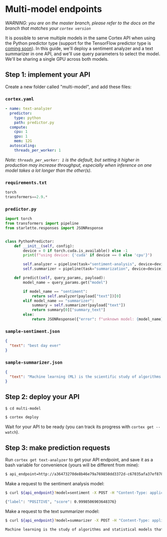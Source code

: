 # Multi-model endpoints

_WARNING: you are on the master branch, please refer to the docs on the branch that matches your `cortex version`_

It is possible to serve multiple models in the same Cortex API when using the Python predictor type (support for the TensorFlow predictor type is [coming soon](https://github.com/cortexlabs/cortex/issues/890)). In this guide, we'll deploy a sentiment analyzer and a text summarizer in one API, and we'll use query parameters to select the model. We'll be sharing a single GPU across both models.

## Step 1: implement your API

Create a new folder called "multi-model", and add these files:

### `cortex.yaml`

```yaml
- name: text-analyzer
  predictor:
    type: python
    path: predictor.py
  compute:
    cpu: 1
    gpu: 1
    mem: 12G
  autoscaling:
    threads_per_worker: 1
```

_Note: `threads_per_worker: 1` is the default, but setting it higher in production may increase throughput, especially when inference on one model takes a lot longer than the other(s)._

### `requirements.txt`

```python
torch
transformers==2.9.*
```

### `predictor.py`

```python
import torch
from transformers import pipeline
from starlette.responses import JSONResponse


class PythonPredictor:
    def __init__(self, config):
        device = 0 if torch.cuda.is_available() else -1
        print(f"using device: {'cuda' if device == 0 else 'cpu'}")

        self.analyzer = pipeline(task="sentiment-analysis", device=device)
        self.summarizer = pipeline(task="summarization", device=device)

    def predict(self, query_params, payload):
        model_name = query_params.get("model")

        if model_name == "sentiment":
            return self.analyzer(payload["text"])[0]
        elif model_name == "summarizer":
            summary = self.summarizer(payload["text"])
            return summary[0]["summary_text"]
        else:
            return JSONResponse({"error": f"unknown model: {model_name}"}, status_code=400)
```

### `sample-sentiment.json`

```json
{
  "text": "best day ever"
}
```

### `sample-summarizer.json`

```json
{
  "text": "Machine learning (ML) is the scientific study of algorithms and statistical models that computer systems use to perform a specific task without using explicit instructions, relying on patterns and inference instead. It is seen as a subset of artificial intelligence. Machine learning algorithms build a mathematical model based on sample data, known as training data, in order to make predictions or decisions without being explicitly programmed to perform the task. Machine learning algorithms are used in a wide variety of applications, such as email filtering and computer vision, where it is difficult or infeasible to develop a conventional algorithm for effectively performing the task. Machine learning is closely related to computational statistics, which focuses on making predictions using computers. The study of mathematical optimization delivers methods, theory and application domains to the field of machine learning. Data mining is a field of study within machine learning, and focuses on exploratory data analysis through unsupervised learning. In its application across business problems, machine learning is also referred to as predictive analytics."
}
```

## Step 2: deploy your API

```bash
$ cd multi-model

$ cortex deploy
```

Wait for your API to be ready (you can track its progress with `cortex get --watch`).

## Step 3: make prediction requests

Run `cortex get text-analyzer` to get your API endpoint, and save it as a bash variable for convenience (yours will be different from mine):

```bash
$ api_endpoint=http://a36473270de8b46e79a769850dd3372d-c67035afa37ef878.elb.us-west-2.amazonaws.com/text-analyzer
```

Make a request to the sentiment analysis model:

```bash
$ curl ${api_endpoint}?model=sentiment -X POST -H "Content-Type: application/json" -d @sample-sentiment.json

{"label": "POSITIVE", "score": 0.9998506903648376}
```

Make a request to the text summarizer model:

```bash
$ curl ${api_endpoint}?model=summarizer -X POST -H "Content-Type: application/json" -d @sample-summarizer.json

Machine learning is the study of algorithms and statistical models that computer systems use to perform a specific task. It is seen as a subset of artificial intelligence. Machine learning algorithms are used in a wide variety of applications, such as email filtering and computer vision. In its application across business problems, machine learning is also referred to as predictive analytics.
```
